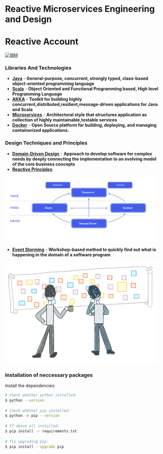 # Reactive Microservices Engineering and Design

# **Reactive Account** #

[![IBM](https://developer.ibm.com/developer/tutorials/reactive-in-practice-12/images/ibm-arch.jpg)](https://developer.ibm.com/technologies/reactive-systems/)

### Libraries And Technologies
* **[**Java**](https://docs.oracle.com/javase/tutorial/index.html)** -  **General-purpose, concurrent, strongly typed, class-based object-oriented programming language**
* **[**Scala**](https://www.scala-lang.org/)** - **Object Oriented and Functional Programming based, High level Programming Language**
* **[**AKKA**](https://akka.io/)** - **Toolkit for building highly concurrent,distributed,resilient,message-driven applications for Java and Scala**
* **[**Microservices**](https://en.wikipedia.org/wiki/Microservices)** - **Architectural style that structures application as collection of highly maintainable,testable services**
* **[**Docker**](https://www.ibm.com/cloud/learn/docker)** - **Open Source platform for building, deploying, and managing containerized applications.**

### Design Techniques and Principles

* **[**Domain-Driven Design**](https://en.wikipedia.org/wiki/Domain-driven_design)** -  **Approach to develop software for complex needs by deeply connecting the implementation to an evolving model of the core business concepts**
* **[**Reactive Principles**](https://www.reactivemanifesto.org/)**: 

**![Reactive Principles](./images/reactive-principles.png "Reactive Principles")**

* **[**Event Storming**](https://en.wikipedia.org/wiki/Event_storming)** - **Workshop-based method to quickly find out what is happening in the domain of a software program**

![Event Storming](./images/event-storming.png "Event Storming")


### Installation of neccessary packages

Install the dependencies:

```sh
# Check whether python installed:
$ python --version

# Check whether pip installed:
$ python -m pip --version

# If above all installed:
$ pip install -r requirements.txt

# Try upgrading pip:
$ pip install --upgrade pip
```

